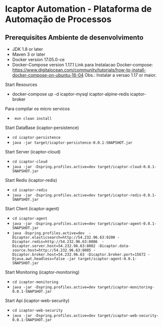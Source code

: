 # Icaptor Automation - Plataforma de Automação de Processos

## Prerequisites Ambiente de desenvolvimento
- JDK 1.8 or later
- Maven 3 or later
- Docker version 17.05.0-ce
- Docker-Compose version 1.17.1
  Link para Instalacao Docker-compose:
  https://www.digitalocean.com/community/tutorials/how-to-install-docker-compose-on-ubuntu-16-04
Obs.: Instalar a versao 1.17 or maior.

Start Resources
- docker-compose up -d icaptor-mysql icaptor-alpine-redis icaptor-broker

Para compilar os micro servicos
-  ``` mvn clean install```

Start DataBase (icaptor-persistence)
-  ```cd icaptor-persistence``` 
-  ```java -jar target/icaptor-persistence-0.0.1-SNAPSHOT.jar``` 

Start Server (icaptor-cloud)
-  ```cd icaptor-cloud``` 
-  ```java -jar -Dspring.profiles.active=dev target/icaptor-cloud-0.0.1-SNAPSHOT.jar``` 

Start Redis (icaptor-redis)
- ```cd icaptor-redis```
- ```java -jar -Dspring.profiles.active=dev target/icaptor-redis-0.0.1-SNAPSHOT.jar```

Start Client (icaptor-agent)
- ```cd icaptor-agent```
- ```java -jar -Dspring.profiles.active=dev target/icaptor-agent-0.0.1-SNAPSHOT.jar```
- ```java -Dspring.profiles.active=dev  -Dicaptor.elasticsearch=http://54.232.96.63:9200 -Dicaptor.redis=http://54.232.96.63:8086  -Dicaptor.server.host=54.232.96.63:8082 -Dicaptor.data-source.host=http://54.232.96.63:8085 -Dicaptor.broker.host=54.232.96.63 -Dicaptor.broker.port=15672 -Djava.awt.headless=false -jar target/icaptor-agent-0.0.1-SNAPSHOT.jar```

Start Monitoring (icaptor-monitoring)
- ```cd icaptor-monitoring```
- ```java -jar -Dspring.profiles.active=dev target/icaptor-monitoring-0.0.1-SNAPSHOT.jar```

Start Api (icaptor-web-security)
- ```cd icaptor-web-security```
- ```java -jar -Dspring.profiles.active=dev target/icaptor-web-security-0.0.1-SNAPSHOT.jar```


